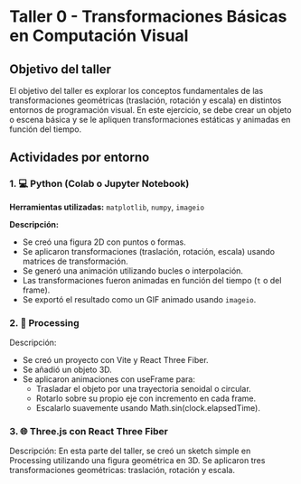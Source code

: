 # Taller 0 - Transformaciones Básicas en Computación Visual

## Objetivo del taller

El objetivo del taller es explorar los conceptos fundamentales de las transformaciones geométricas (traslación, rotación y escala) en distintos entornos de programación visual. En este ejercicio, se debe crear un objeto o escena básica y se le apliquen transformaciones estáticas y animadas en función del tiempo.

## Actividades por entorno

### 1. 💻 **Python (Colab o Jupyter Notebook)**

**Herramientas utilizadas:** `matplotlib`, `numpy`, `imageio`

**Descripción:**
- Se creó una figura 2D con puntos o formas.
- Se aplicaron transformaciones (traslación, rotación, escala) usando matrices de transformación.
- Se generó una animación utilizando bucles o interpolación.
- Las transformaciones fueron animadas en función del tiempo (`t` o del frame).
- Se exportó el resultado como un GIF animado usando `imageio`.

### 2. 🎨 **Processing**
Descripción:

- Se creó un proyecto con Vite y React Three Fiber.
- Se añadió un objeto 3D.
- Se aplicaron animaciones con useFrame para:
    - Trasladar el objeto por una trayectoria senoidal o circular.
    - Rotarlo sobre su propio eje con incremento en cada frame.
    - Escalarlo suavemente usando Math.sin(clock.elapsedTime).

### 3. 🌐 **Three.js con React Three Fiber**

Descripción: En esta parte del taller, se creó un sketch simple en Processing utilizando una figura geométrica en 3D. Se aplicaron tres transformaciones geométricas: traslación, rotación y escala.
